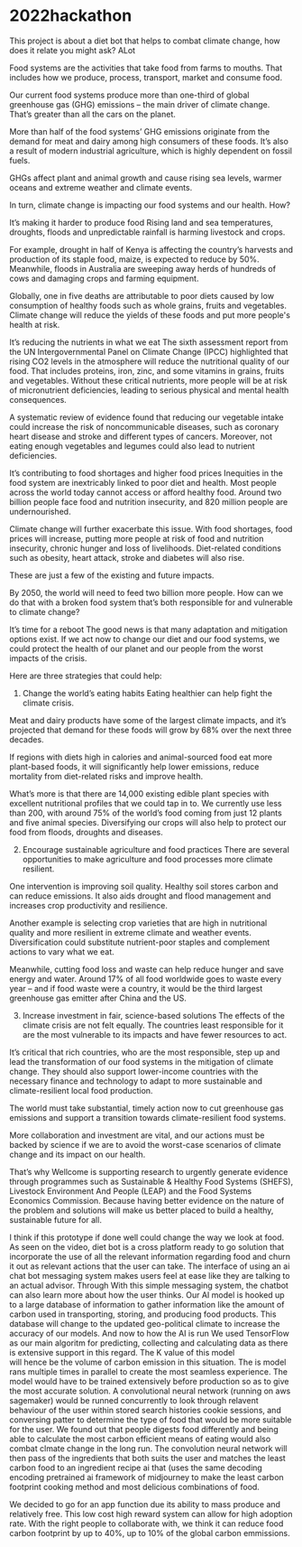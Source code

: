 # 2022hackathon
This project is about a diet bot that helps to combat climate change, how does it relate you might ask? ALot

Food systems are the activities that take food from farms to mouths. That includes how we produce, process, transport, market and consume food.

Our current food systems produce more than one-third of global greenhouse gas (GHG) emissions – the main driver of climate change. That’s greater than all the cars on the planet.

More than half of the food systems’ GHG emissions originate from the demand for meat and dairy among high consumers of these foods. It’s also a result of modern industrial agriculture, which is highly dependent on fossil fuels.

GHGs affect plant and animal growth and cause rising sea levels, warmer oceans and extreme weather and climate events.

In turn, climate change is impacting our food systems and our health. How?

It’s making it harder to produce food
Rising land and sea temperatures, droughts, floods and unpredictable rainfall is harming livestock and crops.

For example, drought in half of Kenya is affecting the country’s harvests and production of its staple food, maize, is expected to reduce by 50%. Meanwhile, floods in Australia are sweeping away herds of hundreds of cows and damaging crops and farming equipment.

Globally, one in five deaths are attributable to poor diets caused by low consumption of healthy foods such as whole grains, fruits and vegetables. Climate change will reduce the yields of these foods and put more people's health at risk.

It’s reducing the nutrients in what we eat
The sixth assessment report from the UN Intergovernmental Panel on Climate Change (IPCC) highlighted that rising CO2 levels in the atmosphere will reduce the nutritional quality of our food. That includes proteins, iron, zinc, and some vitamins in grains, fruits and vegetables. Without these critical nutrients, more people will be at risk of micronutrient deficiencies, leading to serious physical and mental health consequences.

A systematic review of evidence found that reducing our vegetable intake could increase the risk of noncommunicable diseases, such as coronary heart disease and stroke and different types of cancers. Moreover, not eating enough vegetables and legumes could also lead to nutrient deficiencies.

It’s contributing to food shortages and higher food prices
Inequities in the food system are inextricably linked to poor diet and health. Most people across the world today cannot access or afford healthy food. Around two billion people face food and nutrition insecurity, and 820 million people are undernourished.

Climate change will further exacerbate this issue. With food shortages, food prices will increase, putting more people at risk of food and nutrition insecurity, chronic hunger and loss of livelihoods. Diet-related conditions such as obesity, heart attack, stroke and diabetes will also rise.

These are just a few of the existing and future impacts.  

By 2050, the world will need to feed two billion more people. How can we do that with a broken food system that’s both responsible for and vulnerable to climate change?

It’s time for a reboot
The good news is that many adaptation and mitigation options exist. If we act now to change our diet and our food systems, we could protect the health of our planet and our people from the worst impacts of the crisis. 

Here are three strategies that could help:

1. Change the world’s eating habits
Eating healthier can help fight the climate crisis. 

Meat and dairy products have some of the largest climate impacts, and it’s projected that demand for these foods will grow by 68% over the next three decades.

If regions with diets high in calories and animal-sourced food eat more plant-based foods, it will significantly help lower emissions, reduce mortality from diet-related risks and improve health.

What’s more is that there are 14,000 existing edible plant species with excellent nutritional profiles that we could tap in to. We currently use less than 200, with around 75% of the world’s food coming from just 12 plants and five animal species. Diversifying our crops will also help to protect our food from floods, droughts and diseases.

2. Encourage sustainable agriculture and food practices
There are several opportunities to make agriculture and food processes more climate resilient.

One intervention is improving soil quality. Healthy soil stores carbon and can reduce emissions. It also aids drought and flood management and increases crop productivity and resilience.

Another example is selecting crop varieties that are high in nutritional quality and more resilient in extreme climate and weather events. Diversification could substitute nutrient-poor staples and complement actions to vary what we eat.

Meanwhile, cutting food loss and waste can help reduce hunger and save energy and water. Around 17% of all food worldwide goes to waste every year – and if food waste were a country, it would be the third largest greenhouse gas emitter after China and the US.

3. Increase investment in fair, science-based solutions 
The effects of the climate crisis are not felt equally. The countries least responsible for it are the most vulnerable to its impacts and have fewer resources to act.

It’s critical that rich countries, who are the most responsible, step up and lead the transformation of our food systems in the mitigation of climate change. They should also support lower-income countries with the necessary finance and technology to adapt to more sustainable and climate-resilient local food production.  

The world must take substantial, timely action now to cut greenhouse gas emissions and support a transition towards climate-resilient food systems.

More collaboration and investment are vital, and our actions must be backed by science if we are to avoid the worst-case scenarios of climate change and its impact on our health.

That’s why Wellcome is supporting research to urgently generate evidence through programmes such as Sustainable & Healthy Food Systems (SHEFS), Livestock Environment And People (LEAP) and the Food Systems Economics Commission. Because having better evidence on the nature of the problem and solutions will make us better placed to build a healthy, sustainable future for all.

I think if this prototype if done well could change
the way we look at food. As seen on the video, diet
bot is a cross platform ready to go solution that 
incorporate the use of all the relevant information
regarding food and churn it out as relevant actions
that the user can take. The interface of using an ai
chat bot messaging system makes users feel at ease 
like they are talking to an actual advisor. Through
With this simple messaging system, the chatbot can also
learn more about how the user thinks. Our AI model
is hooked up to a large database of information
to gather information like the amount of carbon
used in transporting, storing, and producing food 
products. This database will change to the updated 
geo-political climate to increase the accuracy of our 
models. And now to how the AI is run We used
TensorFlow as our main algoritm for predicting,
collecting and calculating data as there is extensive
support in this regard. The K value of this model\
will hence be the volume of carbon emission in
this situation. The is model rans multiple times 
in parallel to create the most seamless experience.
The model would have to be trained extensively before
production so as to give the most accurate solution.
A convolutional neural network (running on aws sagemaker)
would be runned concurrently to look through relavent
behaviour of the user within stored search histories
cookie sessions, and conversing patter to determine 
the type of food that would be more suitable for the
user. We found out that people digests food differently
and being able to calculate the most carbon efficient
means of eating would also combat clmate change in the 
long run. The convolution neural network will then pass
of the ingredients that both suits the user and matches
the least carbon food to an ingredient recipe ai that
(uses the same decoding encoding pretrained ai framework
of midjourney to make the least carbon footprint cooking
method and most delicious combinations of food.


We decided to go for an app function due its ability to mass produce and relatively free. This low cost high reward system can allow for high adoption rate. With the right people to collaborate with, we think it can reduce food carbon footprint by up to 40%, up to 10% of the global carbon emmissions. 


